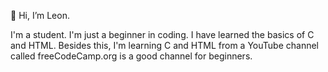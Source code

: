 👋 Hi, I’m Leon.

I'm a student. I'm just a beginner in coding. I have learned the basics of C and HTML. Besides this, I'm learning C and HTML from a YouTube channel called freeCodeCamp.org is a good channel for beginners.
